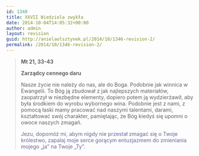 ```yaml
---
id: 1348
title: XXVII Niedziela zwykła
date: 2014-10-04T14:05:32+00:00
author: admin
layout: revision
guid: http://anielaolsztynek.pl/2014/10/1346-revision-2/
permalink: /2014/10/1346-revision-2/
---
```

> **Mt 21, 33-43**
> 
> **Zarządcy cennego daru**
> 
> Nasze życie nie należy do nas, ale do Boga. Podobnie jak winnica w Ewangelii. To Bóg ją zbudował z jak najlepszych materiałów, zaopatrzył w niezbędne elementy, dopiero potem ją wydzierżawił, aby była środkiem do wyrobu wybornego wina. Podobnie jest z nami, z pomocą łaski mamy pracować nad naszymi talentami, darami, kształtować swój charakter, pamiętając, że Bóg kiedyś się upomni o owoce naszych zmagań.
> 
> <span style="color: #666699;">Jezu, dopomóż mi, abym nigdy nie przestał zmagać się o Twoje królestwo, zapalaj moje serce gorącym entuzjazmem do zmieniania mojego &#8222;ja&#8221; na Twoje &#8222;Ty&#8221;.</span>